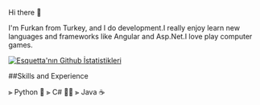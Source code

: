 Hi there  👋


I'm Furkan from Turkey, and I do  development.I really enjoy learn new languages and  frameworks like Angular and
Asp.Net.I love play computer games.

[![Esquetta'nın Github İstatistikleri](https://github-readme-stats.vercel.app/api?username=Esquetta)](https://github.com/anuraghazra/github-readme-stats)

##Skills and Experience

⫸ Python 🐍
⫸ C# 👨‍💻
⫸ Java ☕

